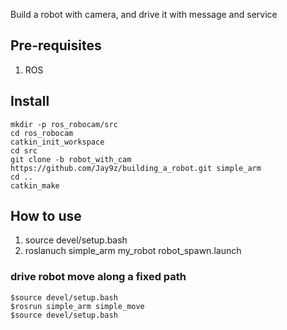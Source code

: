 Build a robot with camera, and drive it with message and service

## Pre-requisites
1. ROS


## Install
    mkdir -p ros_robocam/src
    cd ros_robocam
    catkin_init_workspace
    cd src
    git clone -b robot_with_cam  https://github.com/Jay9z/building_a_robot.git simple_arm
    cd ..
    catkin_make


## How to use
1. source devel/setup.bash
2. roslanuch simple_arm my_robot robot_spawn.launch

### drive robot move along a fixed path
    $source devel/setup.bash
    $rosrun simple_arm simple_move
    $source devel/setup.bash


###